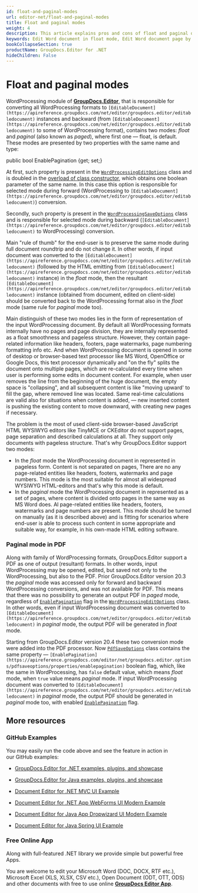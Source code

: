 ```yaml
---
id: float-and-paginal-modes
url: editor-net/float-and-paginal-modes
title: Float and paginal modes
weight: 4
description: This article explains pros and cons of float and paginal document editing modes when edit Word documents with GroupDocs.Editor API.
keywords: Edit Word document in float mode, Edit Word document page by page
bookCollapseSection: true
productName: GroupDocs.Editor for .NET
hideChildren: False
---
```


# Float and paginal modes

WordProcessing module of [**GroupDocs.Editor**](https://products.groupdocs.com/editor/net), that is responsible for converting all WordProcessing formats to `[EditableDocument](https://apireference.groupdocs.com/net/editor/groupdocs.editor/editabledocument)` instances and backward (from `[EditableDocument](https://apireference.groupdocs.com/net/editor/groupdocs.editor/editabledocument)` to some of WordProcessing format), contains two modes: *float* and *paginal* (also known as *paged*), where first one — float, is default. These modes are presented by two properties with the same name and type:

public bool EnablePagination {get; set;}

At first, such property is present in the [`WordProcessingEditOptions`](https://apireference.groupdocs.com/net/editor/groupdocs.editor.options/wordprocessingeditoptions) class and is doubled in the [overload of class constructor](https://apireference.groupdocs.com/net/editor/groupdocs.editor.options/wordprocessingeditoptions/constructors/1), which obtains one boolean parameter of the same name. In this case this option is responsible for selected mode during forward (WordProcessing to `[EditableDocument](https://apireference.groupdocs.com/net/editor/groupdocs.editor/editabledocument)`) conversion.

Secondly, such property is present in the [`WordProcessingSaveOptions`](https://apireference.groupdocs.com/net/editor/groupdocs.editor.options/wordprocessingsaveoptions) class and is responsible for selected mode during backward (`[EditableDocument](https://apireference.groupdocs.com/net/editor/groupdocs.editor/editabledocument)` to WordProcessing) conversion.

Main "rule of thumb" for the end-user is to preserve the same mode during full document roundtrip and do not change it. In other words, if input document was converted to the `[EditableDocument](https://apireference.groupdocs.com/net/editor/groupdocs.editor/editabledocument)` (followed by the HTML emitting from `[EditableDocument](https://apireference.groupdocs.com/net/editor/groupdocs.editor/editabledocument)` instance) in the *float* mode, then the resultant `[EditableDocument](https://apireference.groupdocs.com/net/editor/groupdocs.editor/editabledocument)` instance (obtained from document, edited on client-side) should be converted back to the WordProcessing format also in the *float* mode (same rule for *paginal* mode too).

Main distinguish of these two modes lies in the form of representation of the input WordProcessing document. By default all WordProcessing formats internally have no pages and page division, they are internally represented as a float smoothness and pageless structure. However, they contain page-related information like headers, footers, page watermarks, page numbering formatting info etc. And when WordProcessing document is opened in some of desktop or browser-based text processor like MS Word, OpenOffice or Google Docs, this text processor dynamically and "on the fly" splits the document onto multiple pages, which are re-calculated every time when user is performing some edits in document content. For example, when user removes the line from the beginning of the huge document, the empty space is "collapsing", and all subsequent content is like "moving upward' to fill the gap, where removed line was located. Same real-time calculations are valid also for situations when content is added, — new inserted content is pushing the existing content to move downward, with creating new pages if necessary.

The problem is the most of used client-side browser-based JavaScript HTML WYSIWYG editors like TinyMCE or CKEditor do not support pages, page separation and described calculations at all. They support only documents with pageless structure. That's why GroupDocs.Editor support two modes:

*   In the *float* mode the WordProcessing document in represented in pageless form. Content is not separated on pages, There are no any page-related entities like headers, footers, watermarks and page numbers. This mode is the most suitable for almost all widespread WYSIWYG HTML-editors and that's why this mode is default.
*   In the *paginal* mode the WordProcessing document in represented as a set of pages, where content is divided onto pages in the same way as MS Word does. Al page-related entities like headers, footers, watermarks and page numbers are present. This mode should be turned on manually (as it is described above) and is fitting for scenarios where end-user is able to process such content in some appropriate and suitable way, for example, in his own-made HTML editing software.

### Paginal mode in PDF

Along with family of WordProcessing formats, GroupDocs.Editor support a PDF as one of output (resultant) formats. In other words, input WordProcessing may be opened, edited, but saved not only to the WordProcessing, but also to the PDF. Prior GroupDocs.Editor version 20.3 the *paginal* mode was accessed only for forward and backward WordProcessing conversions, and was not available for PDF. This means that there was no possibility to generate an output PDF in *paged* mode, regardless of [`EnablePagination`](https://apireference.groupdocs.com/editor/net/groupdocs.editor.options/wordprocessingeditoptions/properties/enablepagination) flag in the [`WordProcessingEditOptions`](https://apireference.groupdocs.com/net/editor/groupdocs.editor.options/wordprocessingeditoptions) class. In other words, even if input WordProcessing document was converted to `[EditableDocument](https://apireference.groupdocs.com/net/editor/groupdocs.editor/editabledocument)` in *paginal* mode, the output PDF will be generated in *float* mode.

Starting from GroupDocs.Editor version 20.4 these two conversion mode were added into the PDF processor. Now [`PdfSaveOptions`](https://apireference.groupdocs.com/editor/net/groupdocs.editor.options/pdfsaveoptions) class contains the same property — `[EnablePagination](https://apireference.groupdocs.com/editor/net/groupdocs.editor.options/pdfsaveoptions/properties/enablepagination)` boolean flag, which, like the same in WordProcessing, has `false` default value, which means *float* mode, when `true` value means *paginal* mode. If input WordProcessing document was converted to `[EditableDocument](https://apireference.groupdocs.com/net/editor/groupdocs.editor/editabledocument)` in *paginal* mode, the output PDF should be generated in *paginal* mode too, with enabled [`EnablePagination`](https://apireference.groupdocs.com/editor/net/groupdocs.editor.options/pdfsaveoptions/properties/enablepagination) flag.

## More resources

### GitHub Examples

You may easily run the code above and see the feature in action in our GitHub examples:

*   [GroupDocs.Editor for .NET examples, plugins, and showcase](https://github.com/groupdocs-editor/GroupDocs.Editor-for-.NET)
    
*   [GroupDocs.Editor for Java examples, plugins, and showcase](https://github.com/groupdocs-editor/GroupDocs.Editor-for-Java)
    
*   [Document Editor for .NET MVC UI Example](https://github.com/groupdocs-editor/GroupDocs.Editor-for-.NET-MVC)
    
*   [Document Editor for .NET App WebForms UI Modern Example](https://github.com/groupdocs-editor/GroupDocs.Editor-for-.NET-WebForms)
    
*   [Document Editor for Java App Dropwizard UI Modern Example](https://github.com/groupdocs-editor/GroupDocs.Editor-for-Java-Dropwizard)
    
*   [Document Editor for Java Spring UI Example](https://github.com/groupdocs-editor/GroupDocs.Editor-for-Java-Spring)
    

### Free Online App

Along with full-featured .NET library we provide simple but powerful free Apps.

You are welcome to edit your Microsoft Word (DOC, DOCX, RTF etc.), Microsoft Excel (XLS, XLSX, CSV etc.), Open Document (ODT, OTT, ODS) and other documents with free to use online **[GroupDocs Editor App](https://products.groupdocs.app/editor)**.


